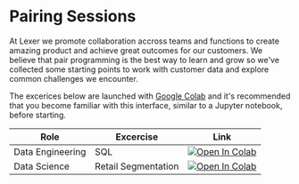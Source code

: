 # Pairing Sessions

At Lexer we promote collaboration accross teams and functions to create amazing product and achieve great outcomes for our customers. We believe that pair programming is the best way to learn and grow so we've collected some starting points to work with customer data and explore common challenges we encounter.

The excerices below are launched with [Google Colab](https://colab.research.google.com/) and it's recommended that you become familiar with this interface, similar to a Jupyter notebook, before starting.

| Role             | Excercise           | Link                                                                                                                                                                                           |
|------------------|---------------------|------------------------------------------------------------------------------------------------------------------------------------------------------------------------------------------------|
| Data Engineering | SQL                 | [![Open In Colab](https://colab.research.google.com/assets/colab-badge.svg)](http://colab.research.google.com/github/lexerdev/pairing-sessions/blob/main/notebooks/data_engineering_sql.ipynb) |
| Data Science     | Retail Segmentation | [![Open In Colab](https://colab.research.google.com/assets/colab-badge.svg)](http://colab.research.google.com/github/lexerdev/pairing-sessions/blob/main/notebooks/data_science_rfm.ipynb)     |
